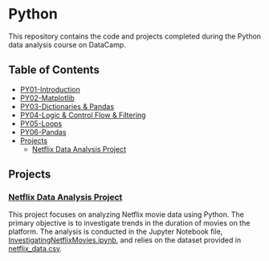 # Python

This repository contains the code and projects completed during the Python data analysis course on DataCamp.

## Table of Contents

- [PY01-Introduction](Python/PY01-Introduction)
- [PY02-Matplotlib](Python/PY02-Matplotlib)
- [PY03-Dictionaries & Pandas](Python/PY03-Dictionaries&Pandas)
- [PY04-Logic & Control Flow & Filtering](Python/PY04-Logic&ControlFlow&Filtering)
- [PY05-Loops](Python/PY05-Loops)
- [PY06-Pandas](Python/PY06-Pandas)
- [Projects](#projects)
  - [Netflix Data Analysis Project](Projects/NetflixDataAnalysisProject)

## Projects

### [Netflix Data Analysis Project](Projects/NetflixDataAnalysisProject)

This project focuses on analyzing Netflix movie data using Python. The primary objective is to investigate trends in the duration of movies on the platform. The analysis is conducted in the Jupyter Notebook file, [InvestigatingNetflixMovies.ipynb](Projects/NetflixDataAnalysisProject/InvestigatingNetflixMovies.ipynb), and relies on the dataset provided in [netflix_data.csv](Projects/NetflixDataAnalysisProject/netflix_data.csv).

